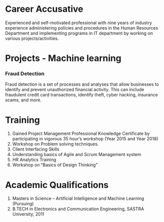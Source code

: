 
# Career Accusative

Experienced and self-motivated professional with nine years of industry experience administering policies and procedures in the Human Resources Department and implementing programs in IT department by working on various projects/activities.

# Projects - Machine learning

### Fraud Detection

Fraud detection is a set of processes and analyses that allow businesses to identify and prevent unauthorized financial activity. This can include fraudulent credit card transactions, identify theft, cyber hacking, insurance scams, and more.

# Training

1. Gained Project Management Professional Knowledge Certificate by participating in vigorous 35 hour’s workshop (Year 2015 and Year 2018)
2. Workshop on Problem solving techniques.
3. Client Interfacing Skills
4. Understanding basics of Agile and Scrum Management system
5. HR Analytics Training
6. Workshop on “Basics of Design Thinking”

# Academic Qualifications

1. Masters in Science – Artificial Intelligence and Machine Learning (Pursuing)
2. B.TECH in Electronics and Communication Engineering, SASTRA University, 2011

